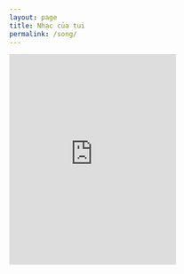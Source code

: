 ```yaml
---
layout: page
title: Nhạc của tui
permalink: /song/
---
```


<iframe src="https://open.spotify.com/embed/playlist/6o4t8span0hKPXZ7muuebm" height="380" frameborder="0" allowtransparency="true" allow="encrypted-media"></iframe>
